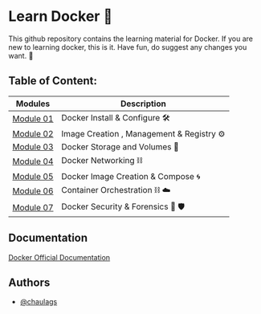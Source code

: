 
# Learn Docker  :whale:

This github repository contains the learning material for Docker. If you are new to learning docker, this is it.
Have fun, do suggest any changes you want. :whale:


## Table of Content:

| Modules     | Description |
| ----------- | ----------- |
| [Module 01](https://github.com/chaulags/learnDocker/tree/main/Module01#module-01-docker-install--configure) | Docker Install & Configure :hammer_and_wrench: |
| [Module 02](https://github.com/chaulags/learnDocker/tree/main/Module02#module-02-image-creation--management--registry) | Image Creation , Management & Registry :gear: |
| [Module 03](https://github.com/chaulags/learnDocker/tree/main/Module03#module-03-docker-storage-and-volumes) | Docker Storage and Volumes :department_store: |
| [Module 04](https://github.com/chaulags/learnDocker/tree/main/Module04#module-04-docker-networking) | Docker Networking :chains: |
| [Module 05](https://github.com/chaulags/learnDocker/tree/main/Module05#module-05-docker-image-creation--compose) | Docker Image Creation & Compose :cyclone: |
| [Module 06](https://github.com/chaulags/learnDocker/tree/main/Module06#module-06-container-orchestration-using-docker-swarm) | Container Orchestration :chains: :cloud:   |
| [Module 07](https://github.com/chaulags/learnDocker/tree/main/Module07#module-07-docker-security--forensics) | Docker Security & Forensics :bow_and_arrow: :shield:   |

## Documentation

[Docker Official Documentation](https://docs.docker.com/)


## Authors

- [@chaulags](https://www.github.com/chaulags)

